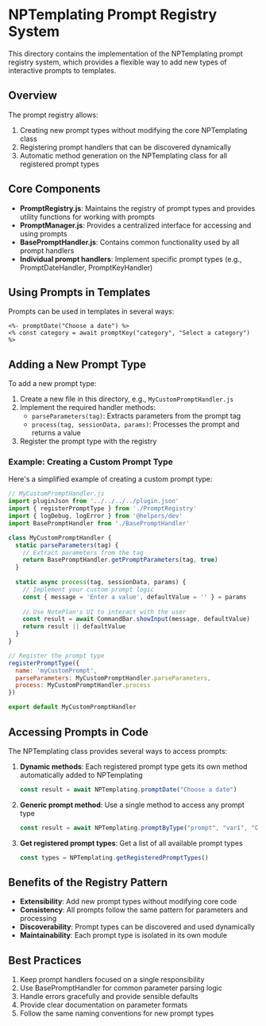 # NPTemplating Prompt Registry System

This directory contains the implementation of the NPTemplating prompt registry system, which provides a flexible way to add new types of interactive prompts to templates.

## Overview

The prompt registry allows:

1. Creating new prompt types without modifying the core NPTemplating class
2. Registering prompt handlers that can be discovered dynamically 
3. Automatic method generation on the NPTemplating class for all registered prompt types

## Core Components

- **PromptRegistry.js**: Maintains the registry of prompt types and provides utility functions for working with prompts
- **PromptManager.js**: Provides a centralized interface for accessing and using prompts
- **BasePromptHandler.js**: Contains common functionality used by all prompt handlers
- **Individual prompt handlers**: Implement specific prompt types (e.g., PromptDateHandler, PromptKeyHandler)

## Using Prompts in Templates

Prompts can be used in templates in several ways:

```
<%- promptDate("Choose a date") %>
<% const category = await promptKey("category", "Select a category") %>
```

## Adding a New Prompt Type

To add a new prompt type:

1. Create a new file in this directory, e.g., `MyCustomPromptHandler.js`
2. Implement the required handler methods:
   - `parseParameters(tag)`: Extracts parameters from the prompt tag
   - `process(tag, sessionData, params)`: Processes the prompt and returns a value
3. Register the prompt type with the registry

### Example: Creating a Custom Prompt Type

Here's a simplified example of creating a custom prompt type:

```javascript
// MyCustomPromptHandler.js
import pluginJson from '../../../../plugin.json'
import { registerPromptType } from './PromptRegistry'
import { logDebug, logError } from '@helpers/dev'
import BasePromptHandler from './BasePromptHandler'

class MyCustomPromptHandler {
  static parseParameters(tag) {
    // Extract parameters from the tag
    return BasePromptHandler.getPromptParameters(tag, true)
  }
  
  static async process(tag, sessionData, params) {
    // Implement your custom prompt logic
    const { message = 'Enter a value', defaultValue = '' } = params
    
    // Use NotePlan's UI to interact with the user
    const result = await CommandBar.showInput(message, defaultValue)
    return result || defaultValue
  }
}

// Register the prompt type
registerPromptType({
  name: 'myCustomPrompt',
  parseParameters: MyCustomPromptHandler.parseParameters,
  process: MyCustomPromptHandler.process
})

export default MyCustomPromptHandler
```

## Accessing Prompts in Code

The NPTemplating class provides several ways to access prompts:

1. **Dynamic methods**: Each registered prompt type gets its own method automatically added to NPTemplating
   ```javascript
   const result = await NPTemplating.promptDate("Choose a date")
   ```

2. **Generic prompt method**: Use a single method to access any prompt type
   ```javascript
   const result = await NPTemplating.promptByType("prompt", "var1", "Choose an option", ["A", "B", "C"])
   ```

3. **Get registered prompt types**: Get a list of all available prompt types
   ```javascript
   const types = NPTemplating.getRegisteredPromptTypes()
   ```

## Benefits of the Registry Pattern

- **Extensibility**: Add new prompt types without modifying core code
- **Consistency**: All prompts follow the same pattern for parameters and processing
- **Discoverability**: Prompt types can be discovered and used dynamically
- **Maintainability**: Each prompt type is isolated in its own module

## Best Practices

1. Keep prompt handlers focused on a single responsibility
2. Use BasePromptHandler for common parameter parsing logic
3. Handle errors gracefully and provide sensible defaults
4. Provide clear documentation on parameter formats
5. Follow the same naming conventions for new prompt types 